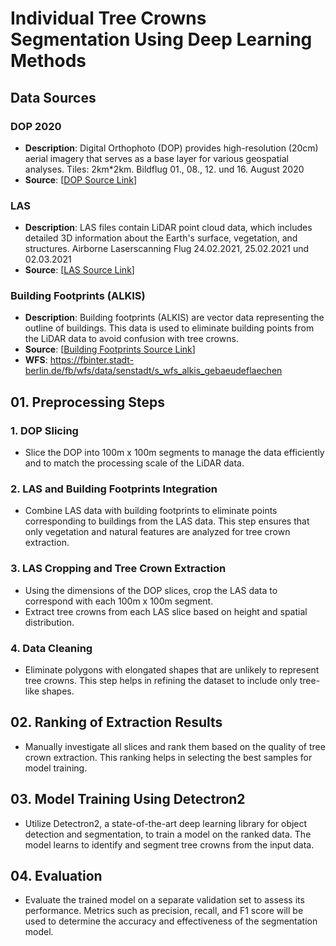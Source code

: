 # Individual Tree Crowns Segmentation Using Deep Learning Methods

## Data Sources

### DOP 2020
- **Description**: Digital Orthophoto (DOP) provides high-resolution (20cm) aerial imagery that serves as a base layer for various geospatial analyses. Tiles: 2km*2km.  Bildflug 01., 08., 12. und 16. August 2020 
- **Source**: [[DOP Source Link](https://daten.berlin.de/datensaetze/digitale-farbige-orthophotos-2020-dop20rgb-wms)]

### LAS
- **Description**: LAS files contain LiDAR point cloud data, which includes detailed 3D information about the Earth's surface, vegetation, and structures. Airborne Laserscanning Flug 24.02.2021, 25.02.2021 und 02.03.2021
- **Source**: [[LAS Source Link](https://fbinter.stadt-berlin.de/fb/berlin/service_intern.jsp?id=a_als@senstadt&type=FEED)]

### Building Footprints (ALKIS)
- **Description**: Building footprints (ALKIS) are vector data representing the outline of buildings. This data is used to eliminate building points from the LiDAR data to avoid confusion with tree crowns.
- **Source**: [[Building Footprints Source Link](https://www.berlin.de/sen/sbw/stadtdaten/geoportal/liegenschaftskataster/)]
- **WFS**: https://fbinter.stadt-berlin.de/fb/wfs/data/senstadt/s_wfs_alkis_gebaeudeflaechen

## 01. Preprocessing Steps

### 1. DOP Slicing
- Slice the DOP into 100m x 100m segments to manage the data efficiently and to match the processing scale of the LiDAR data.

### 2. LAS and Building Footprints Integration
- Combine LAS data with building footprints to eliminate points corresponding to buildings from the LAS data. This step ensures that only vegetation and natural features are analyzed for tree crown extraction.

### 3. LAS Cropping and Tree Crown Extraction
- Using the dimensions of the DOP slices, crop the LAS data to correspond with each 100m x 100m segment.
- Extract tree crowns from each LAS slice based on height and spatial distribution.

### 4. Data Cleaning
- Eliminate polygons with elongated shapes that are unlikely to represent tree crowns. This step helps in refining the dataset to include only tree-like shapes.

## 02. Ranking of Extraction Results
- Manually investigate all slices and rank them based on the quality of tree crown extraction. This ranking helps in selecting the best samples for model training.

## 03. Model Training Using Detectron2
- Utilize Detectron2, a state-of-the-art deep learning library for object detection and segmentation, to train a model on the ranked data. The model learns to identify and segment tree crowns from the input data.

## 04. Evaluation
- Evaluate the trained model on a separate validation set to assess its performance. Metrics such as precision, recall, and F1 score will be used to determine the accuracy and effectiveness of the segmentation model.


